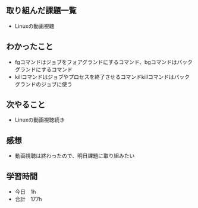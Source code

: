 ## 取り組んだ課題一覧
- Linuxの動画視聴
## わかったこと
- fgコマンドはジョブをフォアグランドにするコマンド、bgコマンドはバックグランドにするコマンド
- killコマンドはジョブやプロセスを終了させるコマンドkillコマンドはバックグランドのジョブに使う
## 次やること
-  Linuxの動画視聴続き
## 感想
- 動画視聴は終わったので、明日課題に取り組みたい
## 学習時間
- 今日　1h
- 合計　177h
